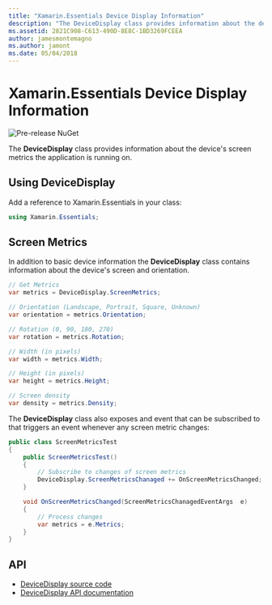 ```yaml
---
title: "Xamarin.Essentials Device Display Information"
description: "The DeviceDisplay class provides information about the device's screen metrics the application is running on."
ms.assetid: 2821C908-C613-490D-8E8C-1BD3269FCEEA
author: jamesmontemagno
ms.author: jamont
ms.date: 05/04/2018
---
```

# Xamarin.Essentials Device Display Information

![Pre-release NuGet](~/media/shared/pre-release.png)

The **DeviceDisplay** class provides information about the device's screen metrics the application is running on.

## Using DeviceDisplay

Add a reference to Xamarin.Essentials in your class:

```csharp
using Xamarin.Essentials;
```

## Screen Metrics

In addition to basic device information the **DeviceDisplay** class contains information about the device's screen and orientation.

```csharp
// Get Metrics
var metrics = DeviceDisplay.ScreenMetrics;

// Orientation (Landscape, Portrait, Square, Unknown)
var orientation = metrics.Orientation;

// Rotation (0, 90, 180, 270)
var rotation = metrics.Rotation;

// Width (in pixels)
var width = metrics.Width;

// Height (in pixels)
var height = metrics.Height;

// Screen density
var density = metrics.Density;
```

The **DeviceDisplay** class also exposes and event that can be subscribed to that triggers an event whenever any screen metric changes:

```csharp
public class ScreenMetricsTest
{
    public ScreenMetricsTest()
    {
        // Subscribe to changes of screen metrics
        DeviceDisplay.ScreenMetricsChanaged += OnScreenMetricsChanged;
    }

    void OnScreenMetricsChanged(ScreenMetricsChanagedEventArgs  e)
    {
        // Process changes
        var metrics = e.Metrics;
    }
}
```

## API

- [DeviceDisplay source code](https://github.com/xamarin/Essentials/tree/master/Xamarin.Essentials/DeviceDisplay)
- [DeviceDisplay API documentation](xref:Xamarin.Essentials.DeviceDisplay)
